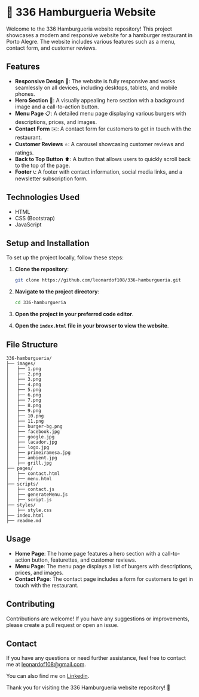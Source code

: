 # 🍔 336 Hamburgueria Website

Welcome to the 336 Hamburgueria website repository! This project showcases a modern and responsive website for a hamburger restaurant in Porto Alegre. The website includes various features such as a menu, contact form, and customer reviews.

## Features

- **Responsive Design** 📱: The website is fully responsive and works seamlessly on all devices, including desktops, tablets, and mobile phones.
- **Hero Section** 🎯: A visually appealing hero section with a background image and a call-to-action button.
- **Menu Page** 📋: A detailed menu page displaying various burgers with descriptions, prices, and images.
- **Contact Form** ✉️: A contact form for customers to get in touch with the restaurant.
- **Customer Reviews** ⭐: A carousel showcasing customer reviews and ratings.
- **Back to Top Button** ⬆️: A button that allows users to quickly scroll back to the top of the page.
- **Footer** 📞: A footer with contact information, social media links, and a newsletter subscription form.

## Technologies Used

- HTML
- CSS (Bootstrap)
- JavaScript

## Setup and Installation

To set up the project locally, follow these steps:

1. **Clone the repository**:
    ```bash
    git clone https://github.com/leonardof108/336-hamburgueria.git
    ```

2. **Navigate to the project directory**:
    ```bash
    cd 336-hamburgueria
    ```

3. **Open the project in your preferred code editor**.

4. **Open the `index.html` file in your browser to view the website**.

## File Structure

```
336-hamburgueria/
├── images/
│   ├── 1.png
│   ├── 2.png
│   ├── 3.png
│   ├── 4.png
│   ├── 5.png
│   ├── 6.png
│   ├── 7.png
│   ├── 8.png
│   ├── 9.png
│   ├── 10.png
│   ├── 11.png
│   ├── burger-bg.png
│   ├── facebook.jpg
│   ├── google.jpg
│   ├── lacador.jpg
│   ├── logo.jpg
│   ├── primeiramesa.jpg
│   ├── ambient.jpg
│   ├── grill.jpg
├── pages/
│   ├── contact.html
│   ├── menu.html
├── scripts/
│   ├── contact.js
│   ├── generateMenu.js
│   ├── script.js
├── styles/
│   ├── style.css
├── index.html
├── readme.md
```

## Usage

- **Home Page**: The home page features a hero section with a call-to-action button, featurettes, and customer reviews.
- **Menu Page**: The menu page displays a list of burgers with descriptions, prices, and images.
- **Contact Page**: The contact page includes a form for customers to get in touch with the restaurant.

## Contributing

Contributions are welcome! If you have any suggestions or improvements, please create a pull request or open an issue.

## Contact

If you have any questions or need further assistance, feel free to contact me at [leonardof108@gmail.com](mailto:leonardof108@gmail.com).

You can also find me on [Linkedin](https://www.linkedin.com/in/leonardof108/).

Thank you for visiting the 336 Hamburgueria website repository! 🍔
